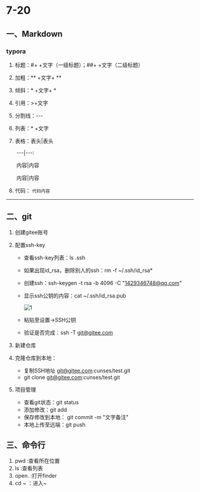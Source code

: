 # 7-20

## 一、Markdown

###    typora

1. 标题：#+ +文字（一级标题）；##+ +文字（二级标题）

2. 加粗：** +文字+ **

3. 倾斜：* +文字+ *

4. 引用：>+文字

5. 分割线：---

6. 列表：* +文字

7. 表格：表头|表头

   ​        	---|---:

   ​			内容|内容

   ​			内容|内容

8. 代码：    `代码内容`

---



## 二、git

1. 创建gitee账号

2. 配置ssh-key

   * 查看ssh-key列表：ls .ssh

   * 如果出现id_rsa，删除别人的ssh：rm -f ~/.ssh/id_rsa*

   * 创建ssh：ssh-keygen -t rsa -b 4096 -C "1429346748@qq.com"

   * 显示ssh公钥的内容：cat ~/.ssh/id_rsa.pub

     ![1](/Users/edz/Desktop/1.png)

     

   * 粘贴至设置->SSH公钥

   * 验证是否完成：ssh -T git@gitee.com 

3. 新建仓库 
4. 克隆仓库到本地：
   * 复制SSH地址 git@gitee.com:cunses/test.git
   * git clone git@gitee.com:cunses/test.git

5. 项目管理

   * 查看git状态：git status
   * 添加修改：git add
   * 保存修改到本地： git commit -m "文字备注"
   * 本地上传至远端：git push

   

## 三、命令行

1. pwd :查看所在位置
2. ls :查看列表
3. open. :打开finder
4. cd ~ ：进入~





